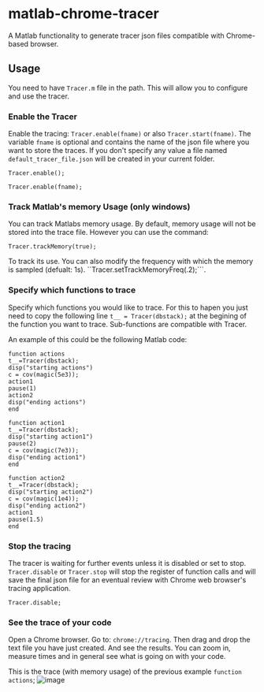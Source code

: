 # matlab-chrome-tracer
A Matlab functionality to generate tracer json files compatible with Chrome-based browser.

## Usage

You need to have ```Tracer.m``` file in the path. This will allow you to configure and use the tracer.

### Enable the Tracer
Enable the tracing: ```Tracer.enable(fname)``` or also ```Tracer.start(fname)```. The variable ```fname``` is optional and contains the name of the json file where you want to store the traces. If you don't specify any value a file named ```default_tracer_file.json``` will be created in your current folder. 

```
Tracer.enable();
```
```
Tracer.enable(fname);
```
### Track Matlab's memory Usage (only windows)
You can track Matlabs memory usage. By default, memory usage will not be stored into the trace file. However you can use the command: 
```
Tracer.trackMemory(true);
```
To track its use. 
You can also modify the frequency with which the memory is sampled (defualt: 1s). ``Tracer.setTrackMemoryFreq(.2);```.

### Specify which functions to trace
Specify which functions you would like to trace. For this to hapen you just need to copy the following line ```t__ = Tracer(dbstack);``` at the begining of the function you want to trace. Sub-functions are compatible with Tracer.

An example of this could be the following Matlab code: 
```
function actions
t__=Tracer(dbstack);
disp("starting actions")
c = cov(magic(5e3));
action1
pause(1)
action2
disp("ending actions")
end

function action1
t__=Tracer(dbstack);
disp("starting action1")
pause(2)
c = cov(magic(7e3));
disp("ending action1")
end

function action2
t__=Tracer(dbstack);
disp("starting action2")
c = cov(magic(1e4));
disp("ending action2")
action1
pause(1.5)
end
```

### Stop the tracing
The tracer is waiting for further events unless it is disabled or set to stop. ```Tracer.disable``` or ```Tracer.stop``` will stop the register of function calls and will save the final json file for an eventual review with Chrome web browser's tracing application.
```
Tracer.disable;
```

### See the trace of your code
Open a Chrome browser. Go to: ```chrome://tracing```. Then drag and drop the text file you have just created. And see the results. You can zoom in, measure times and in general see what is going on with your code. 

This is the trace (with memory usage) of the previous example ```function actions```;
![image](https://user-images.githubusercontent.com/8955424/95630871-3949e800-0a48-11eb-851c-f25fe0362bb1.png)
